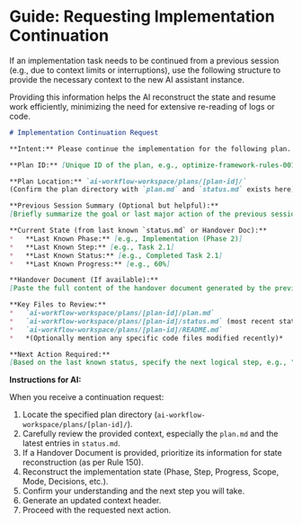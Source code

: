 # Guide: Requesting Implementation Continuation

If an implementation task needs to be continued from a previous session (e.g., due to context limits or interruptions), use the following structure to provide the necessary context to the new AI assistant instance.

Providing this information helps the AI reconstruct the state and resume work efficiently, minimizing the need for extensive re-reading of logs or code.

```markdown
# Implementation Continuation Request

**Intent:** Please continue the implementation for the following plan.

**Plan ID:** [Unique ID of the plan, e.g., optimize-framework-rules-001]

**Plan Location:** `ai-workflow-workspace/plans/[plan-id]/` 
(Confirm the plan directory with `plan.md` and `status.md` exists here)

**Previous Session Summary (Optional but helpful):**
[Briefly summarize the goal or last major action of the previous session]

**Current State (from last known `status.md` or Handover Doc):**
*   **Last Known Phase:** [e.g., Implementation (Phase 2)]
*   **Last Known Step:** [e.g., Task 2.1]
*   **Last Known Status:** [e.g., Completed Task 2.1]
*   **Last Known Progress:** [e.g., 60%]

**Handover Document (If available):**
[Paste the full content of the handover document generated by the previous AI instance here, if one was created]

**Key Files to Review:**
*   `ai-workflow-workspace/plans/[plan-id]/plan.md`
*   `ai-workflow-workspace/plans/[plan-id]/status.md` (most recent state)
*   `ai-workflow-workspace/plans/[plan-id]/README.md`
*   *(Optionally mention any specific code files modified recently)*

**Next Action Required:**
[Based on the last known status, specify the next logical step, e.g., "Proceed with Task 2.2 as defined in plan.md"] 
```

**Instructions for AI:**

When you receive a continuation request:

1.  Locate the specified plan directory (`ai-workflow-workspace/plans/[plan-id]/`).
2.  Carefully review the provided context, especially the `plan.md` and the latest entries in `status.md`.
3.  If a Handover Document is provided, prioritize its information for state reconstruction (as per Rule 150).
4.  Reconstruct the implementation state (Phase, Step, Progress, Scope, Mode, Decisions, etc.).
5.  Confirm your understanding and the next step you will take.
6.  Generate an updated context header.
7.  Proceed with the requested next action. 